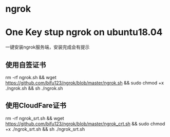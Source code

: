 # ngrok
# One Key stup ngrok on ubuntu18.04
一键安装ngrok服务端，安装完成会有提示<br>
## 使用自签证书
rm -rf ngrok.sh && wget https://github.com/bifu123/ngrok/blob/master/ngrok.sh && sudo chmod +x ./ngrok.sh && sh ./ngrok.sh<br>
## 使用CloudFare证书
rm -rf ngrok_srt.sh && wget https://github.com/bifu123/ngrok/blob/master/ngrok_crt.sh && sudo chmod +x ./ngrok_srt.sh && sh ./ngrok_srt.sh<br>
